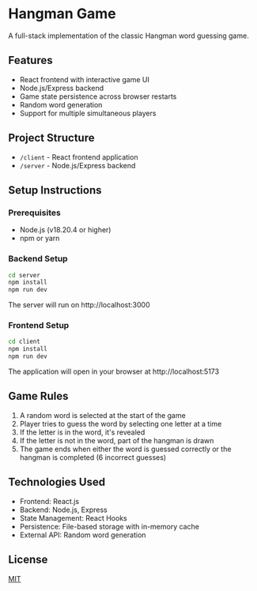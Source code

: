 # Hangman Game

A full-stack implementation of the classic Hangman word guessing game.

## Features

- React frontend with interactive game UI
- Node.js/Express backend
- Game state persistence across browser restarts
- Random word generation
- Support for multiple simultaneous players

## Project Structure

- `/client` - React frontend application
- `/server` - Node.js/Express backend

## Setup Instructions

### Prerequisites
- Node.js (v18.20.4 or higher)
- npm or yarn

### Backend Setup
```bash
cd server
npm install
npm run dev
```

The server will run on http://localhost:3000

### Frontend Setup
```bash
cd client
npm install
npm run dev
```

The application will open in your browser at http://localhost:5173

## Game Rules

1. A random word is selected at the start of the game
2. Player tries to guess the word by selecting one letter at a time
3. If the letter is in the word, it's revealed
4. If the letter is not in the word, part of the hangman is drawn
5. The game ends when either the word is guessed correctly or the hangman is completed (6 incorrect guesses)

## Technologies Used

- Frontend: React.js
- Backend: Node.js, Express
- State Management: React Hooks
- Persistence: File-based storage with in-memory cache
- External API: Random word generation

## License

[MIT](LICENSE)
